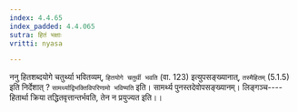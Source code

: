 ```yaml
---
index: 4.4.65
index_padded: 4.4.065
sutra: हितं भक्षाः
vritti: nyasa

---
```

ननु हितशब्दयोगे चतुर्थ्या भवितव्यम्, `हितयोगे चतुर्थी भवति` (वा. 123) इत्युपसङ्ख्यानात्, `तस्मैहितम्` (5.1.5) इति निर्देशात् ? `सामर्थ्याद्विभक्तिविपरिणामो भविष्यति` इति। सामर्थ्य पुनस्तदेवोपसङ्ख्यानम्। लिङ्गञ्च----हितार्था क्रिया तद्धितवृत्तान्तर्भवति, तेन न प्रयुज्यत इति।।